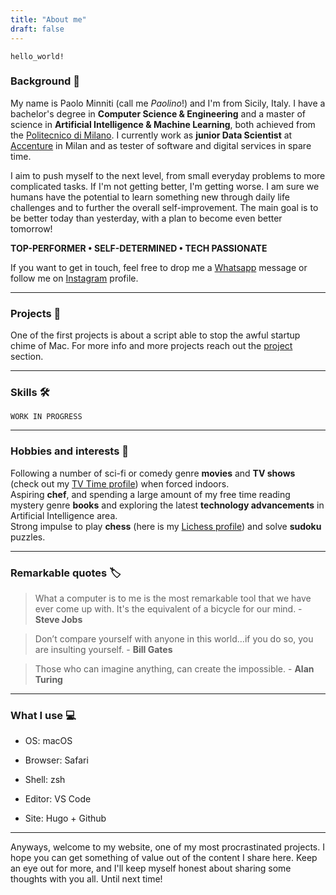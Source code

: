 ```yaml
---
title: "About me"
draft: false
---
```


`hello_world!`

### Background :cowboy_hat_face:

My name is Paolo Minniti (call me *Paolino*!) and I'm from Sicily, Italy. I have a bachelor's degree in **Computer Science & Engineering** and a master of science in **Artificial Intelligence & Machine Learning**, both achieved from the [Politecnico di Milano](https://polimi.it). I currently work as **junior Data Scientist** at [Accenture](https://accenture.com/it-it) in Milan and as tester of software and digital services in spare time.

I aim to push myself to the next level, from small everyday problems to more complicated tasks. If I'm not getting better, I'm getting worse.
I am sure we humans have the potential to learn something new through daily life challenges and to further the overall self-improvement. The main goal is to be better today than yesterday, with a plan to become even better tomorrow!

**TOP-PERFORMER • SELF-DETERMINED • TECH PASSIONATE**

If you want to get in touch, feel free to drop me a [Whatsapp](https://wa.me/393341397731) message or follow me on [Instagram](https://instagram.com/mr.paolino) profile.

<!-- Inserire Linkedin, Github profile e mail -->

---

### Projects :dart:

One of the first projects is about a script able to stop the awful startup chime of Mac. For more info and more projects reach out the [project](../projects/) section.

---

### Skills :hammer_and_wrench:

`WORK IN PROGRESS`

<!--
|   |   |   |   |   |
|:---|:---:|---:|---|---|
|   |   |   |   |   |
-->
---

### Hobbies and interests :game_die:

Following a number of sci-fi or comedy genre **movies** and **TV shows** (check out my [TV Time profile](https://www.tvtime.com/it/user/47571880/profile)) when forced indoors.\
Aspiring **chef**, and spending a large amount of my free time reading mystery genre **books** and exploring the latest **technology advancements** in Artificial Intelligence area.\
Strong impulse to play **chess** (here is my [Lichess profile](https://lichess.org/@/misterpaolino)) and solve **sudoku** puzzles.

<!-- Sport and travel -->

---

### Remarkable quotes :label:

> What a computer is to me is the most remarkable tool that we have ever come up with. It's the equivalent of a bicycle for our mind. - **Steve Jobs**

> Don’t compare yourself with anyone in this world…if you do so, you are insulting yourself. - **Bill Gates**

> Those who can imagine anything, can create the impossible. - **Alan Turing**

---

### What I use :computer:

- OS: macOS

- Browser: Safari

- Shell: zsh

- Editor: VS Code

- Site: Hugo + Github

---

Anyways, welcome to my website, one of my most procrastinated projects. I hope you can get something of value out of the content I share here. Keep an eye out for more, and I'll keep myself honest about sharing some thoughts with you all. Until next time!